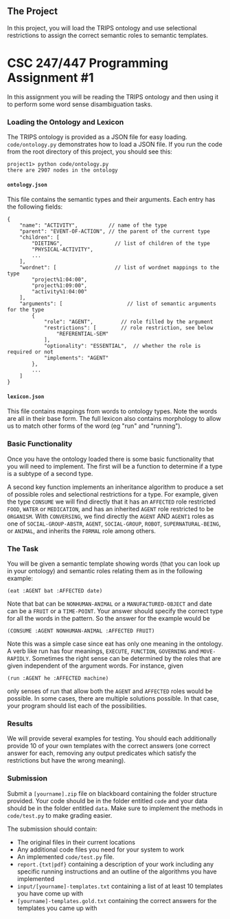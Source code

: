 ## The Project

In this project, you will load the TRIPS ontology and use selectional restrictions to assign the correct semantic roles to semantic templates.


# CSC 247/447 Programming Assignment \#1

In this assignment you will be reading the TRIPS ontology and then using it to perform some word sense disambiguation tasks.

### Loading the Ontology and Lexicon

The TRIPS ontology is provided as a JSON file for easy loading.  `code/ontology.py`
demonstrates how to load a JSON file.  If you run the code from the root directory of this project, you should see this:

```
project1> python code/ontology.py
there are 2907 nodes in the ontology
```

#### `ontology.json`

This file contains the semantic types and their arguments.  Each entry has the following fields:

```
{
	"name": "ACTIVITY",          // name of the type
	"parent": "EVENT-OF-ACTION", // the parent of the current type
	"children": [
		"DIETING",                 // list of children of the type
		"PHYSICAL-ACTIVITY",
		...
	],
	"wordnet": [		           // list of wordnet mappings to the type
		"project%1:04:00",
		"project%1:09:00",
		"activity%1:04:00"
	],
	"arguments": [                     // list of semantic arguments for the type
		{
			"role": "AGENT",         // role filled by the argument
			"restrictions": [        // role restriction, see below
				"REFERENTIAL-SEM"
			],
			"optionality": "ESSENTIAL",  // whether the role is required or not
			"implements": "AGENT"
		},
		...
	]
}
```

#### `lexicon.json`

This file contains mappings from words to ontology types.  Note the words are all
in their base form.  The full lexicon also contains morphology to allow us to match
other forms of the word (eg "run" and "running").

### Basic Functionality

Once you have the ontology loaded there is some basic functionality that you will need to implement. The first will be a function to determine if a type is a subtype of a second type.

A second key function implements an inheritance algorithm to produce a set of possible roles and selectional restrictions for a type. For example, given the type `CONSUME` we will find directly that it has an `AFFECTED` role restricted `FOOD`, `WATER` or `MEDICATION`, and has an inherited `AGENT` role restricted to be `ORGANISM`.
With `CONVERSING`, we find directly the `AGENT` AND `AGENT1` roles as one of `SOCIAL-GROUP-ABSTR`, `AGENT`, `SOCIAL-GROUP`, `ROBOT`,
`SUPERNATURAL-BEING`, or `ANIMAL`, and inherits the `FORMAL` role among others.

### The Task

You will be given a semantic template showing words (that you can look up in your ontology) and semantic roles relating them as in the following example:

```
(eat :AGENT bat :AFFECTED date)
```

Note that bat can be `NONHUMAN-ANIMAL` or a `MANUFACTURED-OBJECT` and date can be a `FRUIT` or a `TIME-POINT`. Your answer should specify the correct type for all the words in the pattern. So the answer for the example would be

```
(CONSUME :AGENT NONHUMAN-ANIMAL :AFFECTED FRUIT)
```

Note this was a simple case since eat has only one meaning in the ontology. A verb like run has four meanings, `EXECUTE`, `FUNCTION`, `GOVERNING` and `MOVE-RAPIDLY`. Sometimes the right sense can be determined by the roles that are given independent of the argument words. For instance, given

```
(run :AGENT he :AFFECTED machine)
```
only senses of run that allow both the `AGENT` and `AFFECTED` roles would be possible. In some cases, there are multiple solutions possible. In that case, your program should list each of the possibilities.

### Results

We will provide several examples for testing.  You should each additionally provide 10 of your own templates with the
correct answers (one correct answer for each, removing any output predicates which satisfy the restrictions but have the wrong meaning).

### Submission

Submit a `[yourname].zip` file on blackboard containing the folder structure provided.  Your code should be in the folder entitled `code` and your data should be in the folder entitled `data`.  Make sure to implement the methods in `code/test.py` to make grading easier.

The submission should contain:
* The original files in their current locations
* Any additional code files you need for your system to work
* An implemented `code/test.py` file.
* `report.{txt|pdf}` containing a description of your work including any specific running instructions and an outline of the algorithms you have implemented
* `input/[yourname]-templates.txt` containing a list of at least 10 templates you have come up with
* `[yourname]-templates.gold.txt` containing the correct answers for the templates you came up with
